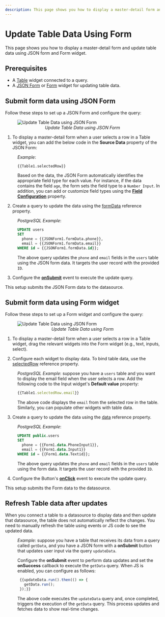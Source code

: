 ```yaml
---
description: This page shows you how to display a master-detail form and update table data using a JSON form and Form widget.
---
```

# Update Table Data Using Form

This page shows you how to display a master-detail form and update table data using JSON form and Form widget.

## Prerequisites

* A [Table](/reference/widgets/table) widget connected to a query.
* A [JSON Form](/reference/widgets/json-form) or [Form](/reference/widgets/form) widget for updating table data.


## Submit form data using JSON Form

Follow these steps to set up a JSON Form and configure the query:

 <figure>
  <img src="/img/jsonguide.gif" style= {{width:"700px", height:"auto"}} alt="Update Table Data using JSON Form"/>
  <figcaption align = "center"><i>Update Table Data using JSON Form</i></figcaption>
</figure>

1. To display a master-detail form when a user selects a row in a Table widget, you can add the below code in the **Source Data** property of the JSON Form:

<dd>

*Example*: 

```JS
{{Table1.selectedRow}}
```

Based on the data, the JSON Form automatically identifies the appropriate field type for each value. For instance, if the data contains the field `age`, the form sets the field type to a `Number Input`. In addition, you can add or customize field types using the [**Field Configuration**](/reference/widgets/json-form#field-configuration-list) property.

</dd>

2. Create a query to update the data using the [formData](/reference/widgets/json-form#formdata-object) reference property.

<dd>

*PostgreSQL Example*: 

```sql
UPDATE users
SET 
  phone = {{JSONForm1.formData.phone}},
  email = {{JSONForm1.formData.email}}
WHERE id = {{JSONForm1.formData.id}};
```

The above query updates the `phone` and `email` fields in the `users` table using the JSON form data. It targets the user record with the provided `ID`.


</dd>

3. Configure the [**onSubmit**](/reference/widgets/json-form#events) event to execute the update query. 

This setup submits the JSON Form data to the datasource.

## Submit form data using Form widget

Follow these steps to set up a Form widget and configure the query:

 <figure>
  <img src="/img/form-guide-2.gif" style= {{width:"700px", height:"auto"}} alt="Update Table Data using JSON Form"/>
  <figcaption align = "center"><i>Update Table Data using Form</i></figcaption>
</figure>


1. To display a master-detail form when a user selects a row in a Table widget, drag the relevant widgets into the Form widget (e.g., text, inputs, select).

2. Configure each widget to display data. To bind table data, use the [selectedRow](/reference/widgets/table#selectedrow-object) reference property.

<dd>

*PostgreSQL Example*: suppose you have a `users` table and you want to display the email field when the user selects a row. Add the following code to the Input widget's **Default value** property:

```js
{{Table1.selectedRow.email}}
```

The above code displays the `email` from the selected row in the table. Similarly, you can populate other widgets with table data.


</dd>

3. Create a query to update the data using the [data](/reference/widgets/form#data-object) reference property.


<dd>

*PostgreSQL Example*: 

```sql
UPDATE public.users
SET 
  phone = {{Form1.data.PhoneInput1}},
  email = {{Form1.data.Input1}}
WHERE id = {{Form1.data.Textid}};
```

The above query updates the `phone` and `email` fields in the `users` table using the form data. It targets the user record with the provided `ID`.


</dd>

4. Configure the Button's [**onClick**](/reference/widgets/button#onclick) event to execute the update query.

This setup submits the Form data to the datasource.


## Refresh Table data after updates

When you connect a table to a datasource to display data and then update that datasource, the table does not automatically reflect the changes. You need to manually refresh the table using events or JS code to see the updated data.

<dd>

*Example:*  suppose you have a table that receives its data from a query called `getData`, and you have a JSON form with a **onSubmit** button that updates user input via the query `updateData`.

Configure the **onSubmit** event to perform data updates and set the **onSuccess** callback to execute the `getData` query. When JS is enabled, you can configure as follows:

```js
 {{updateData.run().then(() => {
   getData.run();
 });}}
```


The above code executes the `updateData` query and, once completed, triggers the execution of the `getData` query. This process updates and fetches data to show real-time changes.

</dd>




